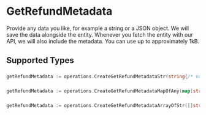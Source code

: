 # GetRefundMetadata

Provide any data you like, for example a string or a JSON object. We will save the data alongside the entity. Whenever
you fetch the entity with our API, we will also include the metadata. You can use up to approximately 1kB.


## Supported Types

### 

```go
getRefundMetadata := operations.CreateGetRefundMetadataStr(string{/* values here */})
```

### 

```go
getRefundMetadata := operations.CreateGetRefundMetadataMapOfAny(map[string]any{/* values here */})
```

### 

```go
getRefundMetadata := operations.CreateGetRefundMetadataArrayOfStr([]string{/* values here */})
```

